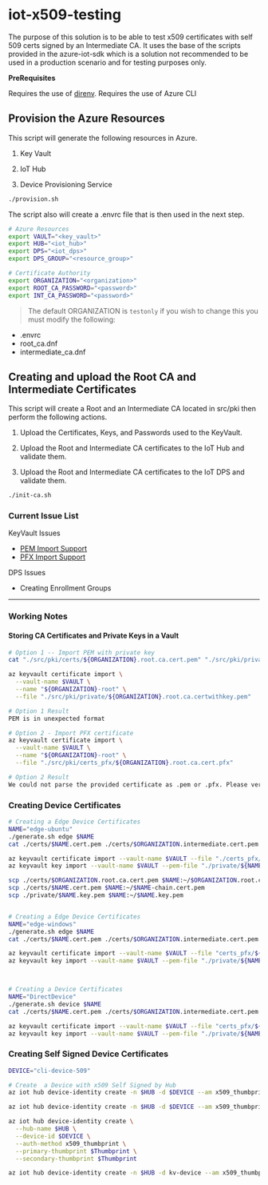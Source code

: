 # iot-x509-testing

The purpose of this solution is to be able to test x509 certificates with self 509 certs signed by an Intermediate CA.  It uses the base of the scripts provided in the azure-iot-sdk which is a solution not recommended to be used in a production scenario and for testing purposes only.


__PreRequisites__

Requires the use of [direnv](https://direnv.net/).
Requires the use of Azure CLI


## Provision the Azure Resources

This script will generate the following resources in Azure.

1. Key Vault

1. IoT Hub

1. Device Provisioning Service

```bash
./provision.sh
```

The script also will create a .envrc file that is then used in the next step.

```bash
# Azure Resources
export VAULT="<key_vault>"
export HUB="<iot_hub>"
export DPS="<iot_dps>"
export DPS_GROUP="<resource_group>"

# Certificate Authority
export ORGANIZATION="<organization>"
export ROOT_CA_PASSWORD="<password>"
export INT_CA_PASSWORD="<password>"
```

> The default ORGANIZATION is `testonly` if you wish to change this you must modify the following:
  - .envrc
  - root_ca.dnf
  - intermediate_ca.dnf

## Creating and upload the Root CA and Intermediate Certificates

This script will create a Root and an Intermediate CA located in src/pki then perform the following actions.

1. Upload the Certificates, Keys, and Passwords used to the KeyVault.

1. Upload the Root and Intermediate CA certificates to the IoT Hub and validate them.

1. Upload the Root and Intermediate CA certificates to the IoT DPS and validate them.

```bash
./init-ca.sh
```

### Current Issue List

KeyVault Issues
  - [PEM Import Support](https://github.com/MicrosoftDocs/azure-docs/issues/23558)
  - [PFX Import Support](https://github.com/MicrosoftDocs/azure-docs/issues/16543)

DPS Issues
  - Creating Enrollment Groups

-----------------------------------------------------------------

### Working Notes

#### Storing CA Certificates and Private Keys in a Vault


```bash
# Option 1 -- Import PEM with private key
cat "./src/pki/certs/${ORGANIZATION}.root.ca.cert.pem" "./src/pki/private/${ORGANIZATION}.root.ca.key.pem" > "./src/pki/private/${ORGANIZATION}.root.ca.certwithkey.pem"

az keyvault certificate import \
  --vault-name $VAULT \
  --name "${ORGANIZATION}-root" \
  --file "./src/pki/private/${ORGANIZATION}.root.ca.certwithkey.pem"

# Option 1 Result
PEM is in unexpected format

# Option 2 - Import PFX certificate
az keyvault certificate import \
  --vault-name $VAULT \
  --name "${ORGANIZATION}-root" \
  --file "./src/pki/certs_pfx/${ORGANIZATION}.root.ca.cert.pfx"

# Option 2 Result
We could not parse the provided certificate as .pem or .pfx. Please verify the certificate with OpenSSL.
```

### Creating Device Certificates

```bash
# Creating a Edge Device Certificates
NAME="edge-ubuntu"
./generate.sh edge $NAME
cat ./certs/$NAME.cert.pem ./certs/$ORGANIZATION.intermediate.cert.pem ./certs/$ORGANIZATION.root.ca.cert.pem > ./certs/$NAME-chain.cert.pem

az keyvault certificate import --vault-name $VAULT --file "./certs_pfx/${NAME}.cert.pfx" --name $NAME --password $PASSWORD
az keyvault key import --vault-name $VAULT --pem-file "./private/${NAME}.key.pem" --name "${NAME}-key"

scp ./certs/$ORGANIZATION.root.ca.cert.pem $NAME:~/$ORGANIZATION.root.ca.cert.pem
scp ./certs/$NAME.cert.pem $NAME:~/$NAME-chain.cert.pem
scp ./private/$NAME.key.pem $NAME:~/$NAME.key.pem


# Creating a Edge Device Certificates
NAME="edge-windows"
./generate.sh edge $NAME
cat ./certs/$NAME.cert.pem ./certs/$ORGANIZATION.intermediate.cert.pem ./certs/$ORGANIZATION.root.ca.cert.pem > ./certs/$NAME-chain.cert.pem

az keyvault certificate import --vault-name $VAULT --file "certs_pfx/${NAME}.cert.pfx" --name $NAME --password $PASSWORD
az keyvault key import --vault-name $VAULT --pem-file "./private/${NAME}.key.pem" --name "${NAME}-key"



# Creating a Device Certificates
NAME="DirectDevice"
./generate.sh device $NAME
cat ./certs/$NAME.cert.pem ./certs/$ORGANIZATION.intermediate.cert.pem ./certs/$ORGANIZATION.root.ca.cert.pem > ./certs/$NAME-chain.cert.pem

az keyvault certificate import --vault-name $VAULT --file "certs_pfx/${NAME}.cert.pfx" --name $NAME --password $PASSWORD
az keyvault key import --vault-name $VAULT --pem-file "./private/${NAME}.key.pem" --name "${NAME}-key"
```

### Creating Self Signed Device Certificates

```bash
DEVICE="cli-device-509"

# Create  a Device with x509 Self Signed by Hub
az iot hub device-identity create -n $HUB -d $DEVICE --am x509_thumbprint --valid-days 10

az iot hub device-identity create -n $HUB -d $DEVICE --am x509_thumbprint --output-dir self_signed

az iot hub device-identity create \
  --hub-name $HUB \
  --device-id $DEVICE \
  --auth-method x509_thumbprint \
  --primary-thumbprint $Thumbprint \
  --secondary-thumbprint $Thumbprint

az iot hub device-identity create -n $HUB -d kv-device --am x509_thumbprint --ptp [Thumbprint 1] --stp [Thumbprint 2]
```
